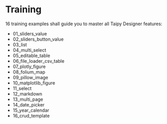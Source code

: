# Training

16 training examples shall guide you to master all Taipy Designer features:

- 01_sliders_value	  	
- 02_sliders_button_value   		
- 03_list			  	
- 04_multi_select		  	
- 05_editable_table	  		
- 06_file_loader_csv_table  
- 07_plotly_figure
- 08_folium_map
- 09_pillow_image
- 10_matplotlib_figure
- 11_select
- 12_markdown
- 13_multi_page
- 14_date_picker
- 15_year_calendar
- 16_crud_template